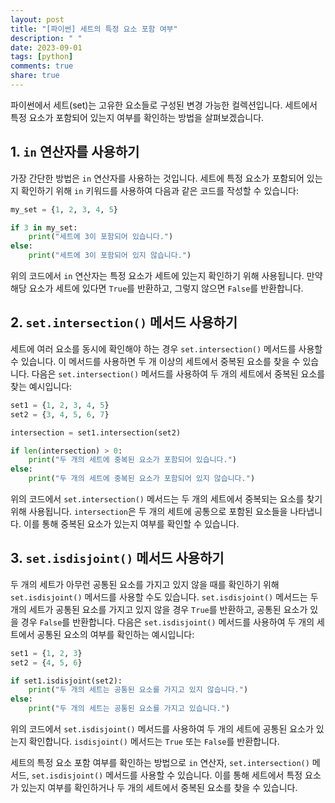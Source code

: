 ```yaml
---
layout: post
title: "[파이썬] 세트의 특정 요소 포함 여부"
description: " "
date: 2023-09-01
tags: [python]
comments: true
share: true
---
```


파이썬에서 세트(set)는 고유한 요소들로 구성된 변경 가능한 컬렉션입니다. 세트에서 특정 요소가 포함되어 있는지 여부를 확인하는 방법을 살펴보겠습니다.

## 1. `in` 연산자를 사용하기

가장 간단한 방법은 `in` 연산자를 사용하는 것입니다. 세트에 특정 요소가 포함되어 있는지 확인하기 위해 `in` 키워드를 사용하여 다음과 같은 코드를 작성할 수 있습니다:

```python
my_set = {1, 2, 3, 4, 5}

if 3 in my_set:
    print("세트에 3이 포함되어 있습니다.")
else:
    print("세트에 3이 포함되어 있지 않습니다.")
```

위의 코드에서 `in` 연산자는 특정 요소가 세트에 있는지 확인하기 위해 사용됩니다. 만약 해당 요소가 세트에 있다면 `True`를 반환하고, 그렇지 않으면 `False`를 반환합니다.

## 2. `set.intersection()` 메서드 사용하기

세트에 여러 요소를 동시에 확인해야 하는 경우 `set.intersection()` 메서드를 사용할 수 있습니다. 이 메서드를 사용하면 두 개 이상의 세트에서 중복된 요소를 찾을 수 있습니다. 다음은 `set.intersection()` 메서드를 사용하여 두 개의 세트에서 중복된 요소를 찾는 예시입니다:

```python
set1 = {1, 2, 3, 4, 5}
set2 = {3, 4, 5, 6, 7}

intersection = set1.intersection(set2)

if len(intersection) > 0:
    print("두 개의 세트에 중복된 요소가 포함되어 있습니다.")
else:
    print("두 개의 세트에 중복된 요소가 포함되어 있지 않습니다.")
```

위의 코드에서 `set.intersection()` 메서드는 두 개의 세트에서 중복되는 요소를 찾기 위해 사용됩니다. `intersection`은 두 개의 세트에 공통으로 포함된 요소들을 나타냅니다. 이를 통해 중복된 요소가 있는지 여부를 확인할 수 있습니다. 

## 3. `set.isdisjoint()` 메서드 사용하기

두 개의 세트가 아무런 공통된 요소를 가지고 있지 않을 때를 확인하기 위해 `set.isdisjoint()` 메서드를 사용할 수도 있습니다. `set.isdisjoint()` 메서드는 두 개의 세트가 공통된 요소를 가지고 있지 않을 경우 `True`를 반환하고, 공통된 요소가 있을 경우 `False`를 반환합니다. 다음은 `set.isdisjoint()` 메서드를 사용하여 두 개의 세트에서 공통된 요소의 여부를 확인하는 예시입니다:

```python
set1 = {1, 2, 3}
set2 = {4, 5, 6}

if set1.isdisjoint(set2):
    print("두 개의 세트는 공통된 요소를 가지고 있지 않습니다.")
else:
    print("두 개의 세트는 공통된 요소를 가지고 있습니다.")
```

위의 코드에서 `set.isdisjoint()` 메서드를 사용하여 두 개의 세트에 공통된 요소가 있는지 확인합니다. `isdisjoint()` 메서드는 `True` 또는 `False`를 반환합니다.

세트의 특정 요소 포함 여부를 확인하는 방법으로 `in` 연산자, `set.intersection()` 메서드, `set.isdisjoint()` 메서드를 사용할 수 있습니다. 이를 통해 세트에서 특정 요소가 있는지 여부를 확인하거나 두 개의 세트에서 중복된 요소를 찾을 수 있습니다.